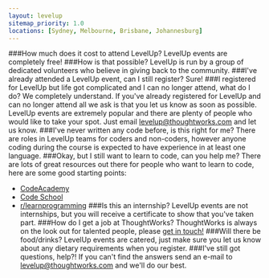 ```yaml
---
layout: levelup
sitemap_priority: 1.0
locations: [Sydney, Melbourne, Brisbane, Johannesburg]
---
```

###How much does it cost to attend LevelUp?
LevelUp events are completely free!
###How is that possible?
LevelUp is run by a group of dedicated volunteers who believe in giving back to the community.
###I've already attended a LevelUp event, can I still register?
Sure!
###I registered for LevelUp but life got complicated and I can no longer attend, what do I do?
We completely understand. If you've already registered for LevelUp and can no longer attend all we ask is that you let us know as soon as possible. LevelUp events are extremely popular and there are plenty of people who would like to take your spot. Just email
[levelup@thoughtworks.com](mailto:levelup@thoughtworks.com) and let us know.
###I've never written any code before, is this right for me?
There are roles in LevelUp teams for coders and non-coders, however anyone coding during the course is expected to have experience in at least one language.
###Okay, but I still want to learn to code, can you help me?
There are lots of great resources out there for people who want to learn to code, here are some good starting points:
- [CodeAcademy]("http://www.codeacademy.com")
- [Code School]("http://www.codeschool.com")
- [r/learnprogramming]("http://www.reddit.com/r/learnprogramming")
###Is this an internship?
LevelUp events are not internships, but you will receive a certificate to show that you've taken part.
###How do I get a job at ThoughtWorks?
ThoughtWorks is always on the look out for talented people, please <a href="http://www.thoughtworks.com/join"> get in touch!</a>
###Will there be food/drinks?
LevelUp events are catered, just make sure you let us know about any dietary requirements when you register.
###I've still got questions, help?!
If you can't find the answers send an e-mail to [levelup@thoughtworks.com]("mailto:levelup@thoughtworks.com") and we'll do our best.
